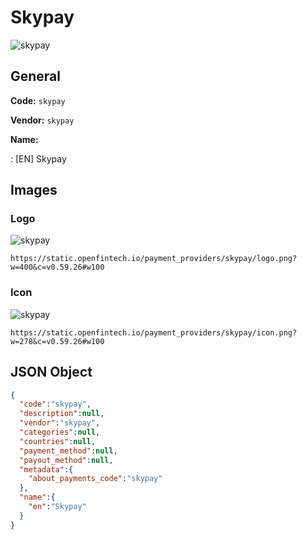 
# Skypay 
![skypay](https://static.openfintech.io/payment_providers/skypay/logo.png?w=400&c=v0.59.26#w100)  

## General 
 
**Code:** `skypay` 
 
**Vendor:** `skypay` 
 
**Name:** 
 
:	[EN] Skypay 
 

## Images 

### Logo 
 
![skypay](https://static.openfintech.io/payment_providers/skypay/logo.png?w=400&c=v0.59.26#w100)  

```
https://static.openfintech.io/payment_providers/skypay/logo.png?w=400&c=v0.59.26#w100
```  

### Icon 
 
![skypay](https://static.openfintech.io/payment_providers/skypay/icon.png?w=278&c=v0.59.26#w100)  

```
https://static.openfintech.io/payment_providers/skypay/icon.png?w=278&c=v0.59.26#w100
```  

## JSON Object 

```json
{
  "code":"skypay",
  "description":null,
  "vendor":"skypay",
  "categories":null,
  "countries":null,
  "payment_method":null,
  "payout_method":null,
  "metadata":{
    "about_payments_code":"skypay"
  },
  "name":{
    "en":"Skypay"
  }
}
```  
